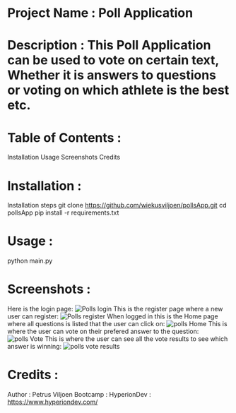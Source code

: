 # Project Name : Poll Application

# Description : This Poll Application can be used to vote on certain text, Whether it is answers to questions or voting on which athlete is the best etc.

# Table of Contents : 
Installation
Usage
Screenshots
Credits

# Installation :
Installation steps
git clone https://github.com/wiekusviljoen/pollsApp.git
cd pollsApp
pip install -r requirements.txt

# Usage :
python main.py

# Screenshots : 
Here is the login page:
![Polls login](https://github.com/wiekusviljoen/pollsApp/assets/92153476/989adafa-a7a3-4e08-83aa-a03f7a5f6371)
This is the register page where a new user can register:
![Polls register](https://github.com/wiekusviljoen/pollsApp/assets/92153476/67c1b38d-66ef-4d62-b2fd-ca57c23385f0)
When logged in this is the Home page where all questions is listed that the user can click on:
![polls Home](https://github.com/wiekusviljoen/pollsApp/assets/92153476/f72cefd1-fae1-4816-ba66-869f5056132d)
This is where the user can vote on their prefered answer to the question:
![polls Vote](https://github.com/wiekusviljoen/pollsApp/assets/92153476/794f0df7-764d-4227-952b-71bb34365abe)
This is where the user can see all the vote results to see which answer is winning:
![polls vote results](https://github.com/wiekusviljoen/pollsApp/assets/92153476/c4eefb5b-8203-42a8-afde-59c1462b0d64)

# Credits : 
Author : Petrus Viljoen
Bootcamp : HyperionDev : https://www.hyperiondev.com/
